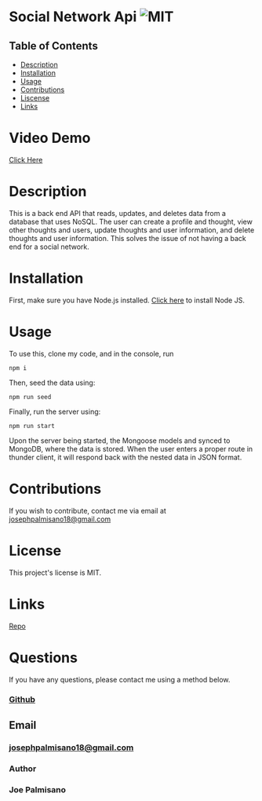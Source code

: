# Social Network Api ![MIT](https://img.shields.io/badge/License-MIT-blue.svg)

  ## Table of Contents
  * [Description](#description)
  * [Installation](#installation)
  * [Usage](#usage)
  * [Contributions](#contributions)
  * [Liscense](#license)
  * [Links](#links)
 
 
 
# Video Demo
[Click Here](https://drive.google.com/file/d/1s3fG4lNIx6JLuI1l_IKpE40ryEcdaC-5/view)

# Description 
This is a back end API that reads, updates, and deletes data from a database that uses NoSQL. The user can create a profile and thought, view other thoughts and users, update thoughts and user information, and delete thoughts and user information. This solves the issue of not having a back end for a social network. 
  
  # Installation
  First, make sure you have Node.js installed. [Click here](https://nodejs.org/en/download/) to install Node JS. 
  
  # Usage
   To use this, clone my code, and in the console, run 
   ```
   npm i
   ```
   Then, seed the data using: 
   ```
   npm run seed
   ```
   Finally, run the server using:
   ```
   npm run start
   ```
   Upon the server being started, the Mongoose models and synced to MongoDB, where the data is stored. When the user enters a proper route in thunder client, it will respond back with the nested data in JSON format. 

  # Contributions
  If you wish to contribute, contact me via email at josephpalmisano18@gmail.com

  # License
  This project's license is MIT.
  

  # Links
[Repo](https://github.com/joepamedia/social-network-api)

  # Questions
  If you have any questions, please contact me using a method below.   
  
  ### [Github](https://github.com/joepamedia/)

   ## Email
   ### josephpalmisano18@gmail.com
   ### Author
   ### Joe Palmisano
